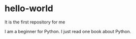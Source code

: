 # hello-world
It is the first repository for me

I am a beginner for Python.
I just read one book about Python.
